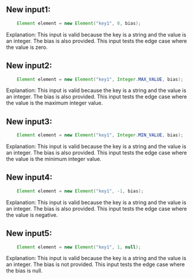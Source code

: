 ## New input1:
```java
    Element element = new Element("key1", 0, bias);
```
Explanation: This input is valid because the key is a string and the value is an integer. The bias is also provided. This input tests the edge case where the value is zero.

## New input2:
```java
    Element element = new Element("key1", Integer.MAX_VALUE, bias);
```
Explanation: This input is valid because the key is a string and the value is an integer. The bias is also provided. This input tests the edge case where the value is the maximum integer value.

## New input3:
```java
    Element element = new Element("key1", Integer.MIN_VALUE, bias);
```
Explanation: This input is valid because the key is a string and the value is an integer. The bias is also provided. This input tests the edge case where the value is the minimum integer value.

## New input4:
```java
    Element element = new Element("key1", -1, bias);
```
Explanation: This input is valid because the key is a string and the value is an integer. The bias is also provided. This input tests the edge case where the value is negative.

## New input5:
```java
    Element element = new Element("key1", 1, null);
```
Explanation: This input is valid because the key is a string and the value is an integer. The bias is not provided. This input tests the edge case where the bias is null.
